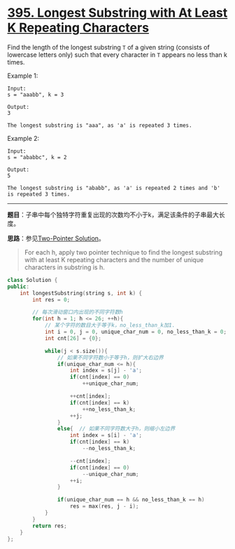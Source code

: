 # [395. Longest Substring with At Least K Repeating Characters](https://leetcode.com/problems/longest-substring-with-at-least-k-repeating-characters/)

Find the length of the longest substring `T` of a given string (consists of lowercase letters only) such that every character in `T` appears no less than k times.

Example 1:

    Input:
    s = "aaabb", k = 3

    Output:
    3

    The longest substring is "aaa", as 'a' is repeated 3 times.

Example 2:

    Input:
    s = "ababbc", k = 2

    Output:
    5

    The longest substring is "ababb", as 'a' is repeated 2 times and 'b' is repeated 3 times.

-----

**题目**：子串中每个独特字符重复出现的次数均不小于k，满足该条件的子串最大长度。

**思路**：参见[Two-Pointer Solution](https://leetcode.com/problems/longest-substring-with-at-least-k-repeating-characters/discuss/87739/Java-Strict-O(N)-Two-Pointer-Solution)。

> For each h, apply two pointer technique to find the longest substring with at least K repeating characters and the number of unique characters in substring is h.

```cpp
class Solution {
public:
    int longestSubstring(string s, int k) {
        int res = 0;

        // 每次滑动窗口内出现的不同字符数h
        for(int h = 1; h <= 26; ++h){
            // 某个字符的数目大于等于k，no_less_than_k加1.
            int i = 0, j = 0, unique_char_num = 0, no_less_than_k = 0;
            int cnt[26] = {0};

            while(j < s.size()){
                // 如果不同字符数小于等于h，则扩大右边界
                if(unique_char_num <= h){
                    int index = s[j] - 'a';
                    if(cnt[index] == 0)
                        ++unique_char_num;

                    ++cnt[index];
                    if(cnt[index] == k)
                        ++no_less_than_k;
                    ++j;
                }
                else{  // 如果不同字符数大于h，则缩小左边界
                    int index = s[i] - 'a';
                    if(cnt[index] == k)
                        --no_less_than_k;

                    --cnt[index];
                    if(cnt[index] == 0)
                        --unique_char_num;
                    ++i;
                }

                if(unique_char_num == h && no_less_than_k == h)
                    res = max(res, j - i);
            }
        }
        return res;
    }
};
```